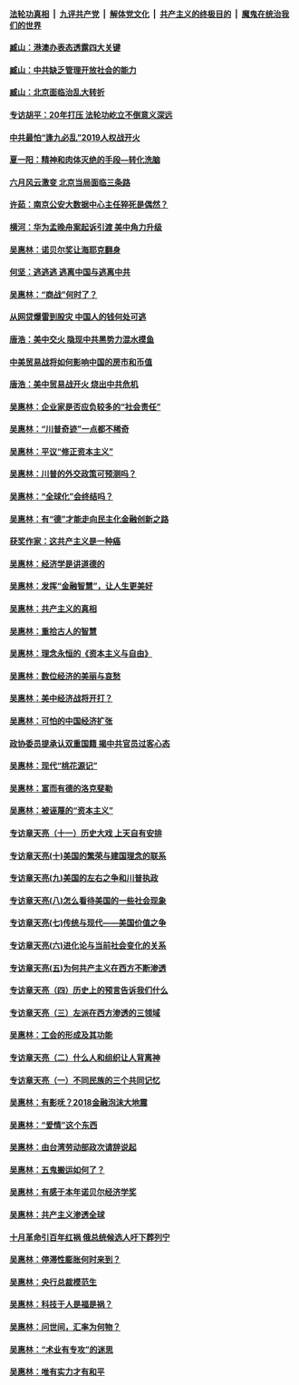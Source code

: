 ####  [法轮功真相](../../../../basic/blob/master/README.md?t=08261039) &nbsp;|&nbsp; [九评共产党](../../../../9ping.md/blob/master/README.md?t=08261039) &nbsp;|&nbsp; [解体党文化](../../../../jtdwh.md/blob/master/README.md?t=08261039)  &nbsp;|&nbsp; [共产主义的终极目的](../../../../gczydzjmd.md/blob/master/README.md?t=08261039) &nbsp;|&nbsp; [魔鬼在统治我们的世界](../../../../mgztzwmdsj.md/blob/master/README.md?t=08261039) 

#### [臧山：港澳办表态透露四大关键](../pages/nsc423/n11421628.md?t=08261039) 

#### [臧山：中共缺乏管理开放社会的能力](../pages/nsc423/n11407457.md?t=08261039) 

#### [臧山：北京面临治乱大转折](../pages/nsc423/n11406895.md?t=08261039) 

#### [专访胡平：20年打压 法轮功屹立不倒意义深远](../pages/nsc423/n11398800.md?t=08261039) 

#### [中共最怕“逢九必乱”2019人权战开火](../pages/nsc423/n11385248.md?t=08261039) 

#### [夏一阳：精神和肉体灭绝的手段—转化洗脑](../pages/nsc423/n11368250.md?t=08261039) 

#### [六月风云激变 北京当局面临三条路](../pages/nsc423/n11313668.md?t=08261039) 

#### [许茹：南京公安大数据中心主任猝死是偶然？](../pages/nsc423/n11064744.md?t=08261039) 

#### [横河：华为孟晚舟案起诉引渡 美中角力升级](../pages/nsc423/n11027230.md?t=08261039) 

#### [吴惠林：诺贝尔奖让海耶克翻身](../pages/nsc423/n10890049.md?t=08261039) 

#### [何坚：逃逃逃 逃离中国与逃离中共](../pages/nsc423/n10592891.md?t=08261039) 

#### [吴惠林：“商战”何时了？](../pages/nsc423/n10573558.md?t=08261039) 

#### [从网贷爆雷到股灾 中国人的钱何处可逃](../pages/nsc423/n10572800.md?t=08261039) 

#### [唐浩：美中交火 隐现中共黑势力混水摸鱼](../pages/nsc423/n10544040.md?t=08261039) 

#### [中美贸易战将如何影响中国的房市和币值](../pages/nsc423/n10543697.md?t=08261039) 

#### [唐浩：美中贸易战开火 烧出中共危机](../pages/nsc423/n10540126.md?t=08261039) 

#### [吴惠林：企业家是否应负较多的“社会责任”](../pages/nsc423/n10535022.md?t=08261039) 

#### [吴惠林：“川普奇迹”一点都不稀奇](../pages/nsc423/n10512808.md?t=08261039) 

#### [吴惠林：平议“修正资本主义”](../pages/nsc423/n10495724.md?t=08261039) 

#### [吴惠林：川普的外交政策可预测吗？](../pages/nsc423/n10462387.md?t=08261039) 

#### [吴惠林：“全球化”会终结吗？](../pages/nsc423/n10452838.md?t=08261039) 

#### [吴惠林：有“德”才能走向民主化金融创新之路](../pages/nsc423/n10432292.md?t=08261039) 

#### [获奖作家：这共产主义是一种癌](../pages/nsc423/n10431541.md?t=08261039) 

#### [吴惠林：经济学是讲道德的](../pages/nsc423/n10398014.md?t=08261039) 

#### [吴惠林：发挥“金融智慧”，让人生更美好](../pages/nsc423/n10375019.md?t=08261039) 

#### [吴惠林：共产主义的真相](../pages/nsc423/n10351394.md?t=08261039) 

#### [吴惠林：重拾古人的智慧](../pages/nsc423/n10337691.md?t=08261039) 

#### [吴惠林：理念永恒的《资本主义与自由》](../pages/nsc423/n10316274.md?t=08261039) 

#### [吴惠林：数位经济的美丽与哀愁](../pages/nsc423/n10292946.md?t=08261039) 

#### [吴惠林：美中经济战将开打？](../pages/nsc423/n10258825.md?t=08261039) 

#### [吴惠林：可怕的中国经济扩张](../pages/nsc423/n10219147.md?t=08261039) 

#### [政协委员提承认双重国籍 揭中共官员过客心态](../pages/nsc423/n10208809.md?t=08261039) 

#### [吴惠林：现代“桃花源记”](../pages/nsc423/n10185234.md?t=08261039) 

#### [吴惠林：富而有德的洛克斐勒](../pages/nsc423/n10142264.md?t=08261039) 

#### [吴惠林：被诬蔑的“资本主义”](../pages/nsc423/n10124816.md?t=08261039) 

#### [专访章天亮（十一）历史大戏 上天自有安排](../pages/nsc423/n10094905.md?t=08261039) 

#### [专访章天亮(十)美国的繁荣与建国理念的联系](../pages/nsc423/n10094899.md?t=08261039) 

#### [专访章天亮(九)美国的左右之争和川普执政](../pages/nsc423/n10094889.md?t=08261039) 

#### [专访章天亮(八)怎么看待美国的一些社会现象](../pages/nsc423/n10094857.md?t=08261039) 

#### [专访章天亮(七)传统与现代——美国价值之争](../pages/nsc423/n10093140.md?t=08261039) 

#### [专访章天亮(六)进化论与当前社会变化的关系](../pages/nsc423/n10092036.md?t=08261039) 

#### [专访章天亮(五)为何共产主义在西方不断渗透](../pages/nsc423/n10083620.md?t=08261039) 

#### [专访章天亮（四）历史上的预言告诉我们什么](../pages/nsc423/n10083606.md?t=08261039) 

#### [专访章天亮（三）左派在西方渗透的三领域](../pages/nsc423/n10081115.md?t=08261039) 

#### [吴惠林：工会的形成及其功能](../pages/nsc423/n10080633.md?t=08261039) 

#### [专访章天亮（二）什么人和组织让人背离神](../pages/nsc423/n10076637.md?t=08261039) 

#### [专访章天亮（一）不同民族的三个共同记忆](../pages/nsc423/n10074188.md?t=08261039) 

#### [吴惠林：有影呒？2018金融泡沫大地震](../pages/nsc423/n10040534.md?t=08261039) 

#### [吴惠林：“爱情”这个东西](../pages/nsc423/n10019423.md?t=08261039) 

#### [吴惠林：由台湾劳动部政次请辞说起](../pages/nsc423/n9979679.md?t=08261039) 

#### [吴惠林：五鬼搬运如何了？](../pages/nsc423/n9925338.md?t=08261039) 

#### [吴惠林：有感于本年诺贝尔经济学奖](../pages/nsc423/n9871883.md?t=08261039) 

#### [吴惠林：共产主义渗透全球](../pages/nsc423/n9812748.md?t=08261039) 

#### [十月革命引百年红祸 俄总统候选人吁下葬列宁](../pages/nsc423/n9810182.md?t=08261039) 

#### [吴惠林：停滞性膨胀何时来到？](../pages/nsc423/n9764136.md?t=08261039) 

#### [吴惠林：央行总裁模范生](../pages/nsc423/n9728134.md?t=08261039) 

#### [吴惠林：科技于人是福是祸？](../pages/nsc423/n9672982.md?t=08261039) 

#### [吴惠林：问世间，汇率为何物？](../pages/nsc423/n9621788.md?t=08261039) 

#### [吴惠林：“术业有专攻”的迷思](../pages/nsc423/n9580363.md?t=08261039) 

#### [吴惠林：唯有实力才有和平](../pages/nsc423/n9529599.md?t=08261039) 

